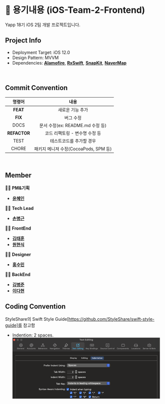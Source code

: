 # 🦖 용기내용 (iOS-Team-2-Frontend)

Yapp 18기 iOS 2팀 개발 프로젝트입니다.

## Project Info

- Deployment Target: iOS 12.0
- Design Pattern: MVVM
- Dependencies: [**Alamofire**](https://github.com/Alamofire/Alamofire), [**RxSwift**](https://github.com/ReactiveX/RxSwift), [**SnapKit**](https://github.com/SnapKit/SnapKit), [**NaverMap**](https://github.com/navermaps/NMapsMap)

</br>

## Commit Convention

|    명령어    |                 내용                  |
| :----------: | :-----------------------------------: |
|   **FEAT**   |           새로운 기능 추가            |
|   **FIX**    |               버그 수정               |
|     DOCS     |   문서 수정(ex: README.md 수정 등)    |
| **REFACTOR** |    코드 리팩토링 - 변수명 수정 등     |
|     TEST     |       테스트코드를 추가할 경우        |
|    CHORE     | 패키지 메니져 수정(CocoaPods, SPM 등) |

</br>

## Member

👨‍💻 **PM&기획**

- [**윤혜인**](https://github.com/hyeinyun-yapp)

👨‍💻 **Tech Lead**

- [**손병근**](https://github.com/SH4CK3RS)

👨‍💻 **FrontEnd**

* [**김태훈**](https://github.com/iAmSomething)
* [**원현식**](https://github.com/HyunSikWon)

👨‍💻 **Designer**

- [**홍수민**](https://github.com/sumin309)

👨‍💻 **BackEnd**

- [**김병준**](https://github.com/bangjom)
- [**이다현**](https://github.com/leeda66)

## Coding Convention

StyleShare의 Swift Style Guide[https://github.com/StyleShare/swift-style-guide]를 참고함

- Indention: 2 spaces.![textEditing1](https://github.com/YAPP-18th/iOS-Team-2-Frontend/blob/develop/Resources/textEditing01.png)

